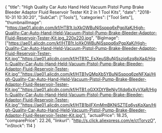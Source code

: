 {
	"title": "High Quality Car Auto Hand Held Vacuum Pistol Pump Brake Bleeder Adaptor Fluid Reservoir Tester Kit 2 in 1 Tool Kits",
	"date": "2018-10-31 10:30:20",
	"SubCat": ["Tools"],
	"categories": ["Tool Sets"],
	"thumbnailImage": "https://ae01.alicdn.com/kf/HTB1t.IoXkOWBuNjSsppq6xPgpXaK/High-Quality-Car-Auto-Hand-Held-Vacuum-Pistol-Pump-Brake-Bleeder-Adaptor-Fluid-Reservoir-Tester-Kit.jpg_220x220.jpg",
	"BigImage": ["https://ae01.alicdn.com/kf/HTB1t.IoXkOWBuNjSsppq6xPgpXaK/High-Quality-Car-Auto-Hand-Held-Vacuum-Pistol-Pump-Brake-Bleeder-Adaptor-Fluid-Reservoir-Tester-Kit.jpg","https://ae01.alicdn.com/kf/HTB1C_EsXeuSBuNjSsziq6zq8pXa4/High-Quality-Car-Auto-Hand-Held-Vacuum-Pistol-Pump-Brake-Bleeder-Adaptor-Fluid-Reservoir-Tester-Kit.jpg","https://ae01.alicdn.com/kf/HTB1yQMpXb5YBuNjSspoq6zeNFXai/High-Quality-Car-Auto-Hand-Held-Vacuum-Pistol-Pump-Brake-Bleeder-Adaptor-Fluid-Reservoir-Tester-Kit.jpg","https://ae01.alicdn.com/kf/HTB1.oGXXDtYBeNjy1Xdq6xXyVXaR/High-Quality-Car-Auto-Hand-Held-Vacuum-Pistol-Pump-Brake-Bleeder-Adaptor-Fluid-Reservoir-Tester-Kit.jpg","https://ae01.alicdn.com/kf/HTB1bilFXmMmBKNjSZTEq6ysKpXan/High-Quality-Car-Auto-Hand-Held-Vacuum-Pistol-Pump-Brake-Bleeder-Adaptor-Fluid-Reservoir-Tester-Kit.jpg"],
	"actualPrice": 18.25,
	"comparePrice": 22.26,
	"linkurl": "http://s.click.aliexpress.com/e/ctTorvzO",
	"inStock": 114
}
